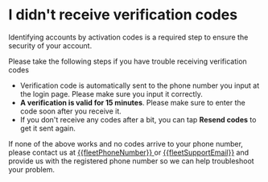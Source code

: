 <h1>I didn't receive verification codes</h1>

Identifying accounts by activation codes is a required step to ensure the security of your account.

Please take the following steps if you have trouble receiving verification codes

- Verification code is automatically sent to the phone number you input at the login page. Please make sure you input it correctly.
- **A verification is valid for 15 minutes**. Please make sure to enter the code soon after you receive it.
- If you don't receive any codes after a bit, you can tap **Resend codes** to get it sent again.

If none of the above works and no codes arrive to your phone number, please contact us at <a href="tel:{{fleetPhoneNumber}}"> {{fleetPhoneNumber}} </a>
 or <a href="mailto:{{fleetSupportEmail}}">{{fleetSupportEmail}}</a> and provide us with the registered phone number so we can help troubleshoot your problem.